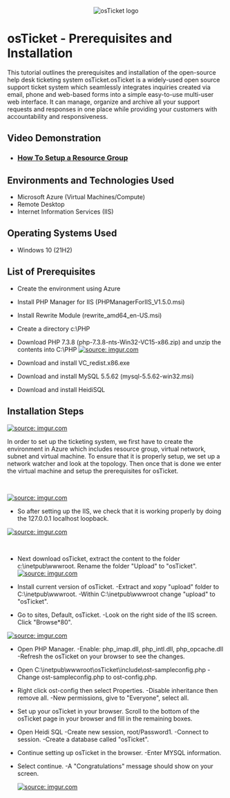 <p align="center">
<img src="https://i.imgur.com/Clzj7Xs.png" alt="osTicket logo"/>
</p>

<h1>osTicket - Prerequisites and Installation</h1>
This tutorial outlines the prerequisites and installation of the open-source help desk ticketing system osTicket.osTicket is a widely-used open source support ticket system which seamlessly integrates inquiries created via email, phone and web-based forms into a simple easy-to-use multi-user web interface. It can manage, organize and archive all your support requests and responses in one place while providing your customers with accountability and responsiveness.<br />


<h2>Video Demonstration</h2>

- ### [ How To Setup a Resource Group](https://loom.com/share/a4b3e70ccf6246aa89bed4496dea9a86)

<h2>Environments and Technologies Used</h2>

- Microsoft Azure (Virtual Machines/Compute)
- Remote Desktop
- Internet Information Services (IIS)

<h2>Operating Systems Used </h2>

- Windows 10</b> (21H2)

<h2>List of Prerequisites</h2>

- Create the environment using Azure
- Install PHP Manager for IIS (PHPManagerForIIS_V1.5.0.msi)
- Install Rewrite Module (rewrite_amd64_en-US.msi)
- Create a directory c:\PHP
- Download PHP 7.3.8 (php-7.3.8-nts-Win32-VC15-x86.zip) and unzip the contents into C:\PHP
<a href="https://imgur.com/hSxWqeY"><img src="https://i.imgur.com/hSxWqeY.png" title="source: imgur.com" /></a>
  
- Download and install VC_redist.x86.exe
- Download and install MySQL 5.5.62 (mysql-5.5.62-win32.msi)
- Download and install HeidiSQL
</p>
  
<h2>Installation Steps</h2>
  
<p>
<a href="https://imgur.com/PVgbFv2"><img src="https://i.imgur.com/PVgbFv2.png" title="source: imgur.com" /></a>
</p>
  
<p>
In order to set up the ticketing system, we first have to create the environment in Azure which includes resource group, virtual network, subnet and virtual machine. To ensure that it is properly setup, we set up a network watcher and look at the topology. Then once that is done we enter the virtual machine and setup the prerequisites for osTicket.
</p>
<br />

<p>
<a href="https://imgur.com/VCKgUVs"><img src="https://i.imgur.com/VCKgUVs.png" title="source: imgur.com" /></a>
</p>
<p>


- So after setting up the IIS, we check that it is working properly by doing the 127.0.0.1 localhost loopback.
  
<a href="https://imgur.com/Ovs3XN8"><img src="https://i.imgur.com/Ovs3XN8.png" title="source: imgur.com" /></a>
</p>
<br />

<p>
<a href=[image](https://user-images.githubusercontent.com/119722049/224799237-0b9df0bf-ec78-4cba-8117-a9a95925549b.png) /></a>


- Next download osTicket, extract the content to the folder c:\inetpub\wwwroot. Rename the folder "Upload" to "osTicket".
<a href="https://imgur.com/CKGlNgM"><img src="https://i.imgur.com/CKGlNgM.png" title="source: imgur.com" /></a>
</p>
<p>

- Install current version of osTicket. -Extract and xopy "upload" folder to C:\inetpub\wwwroot. -Within C:\inetpub\wwwroot change "upload" to "osTicket".

- Go to sites, Default, osTicket. -Look on the right side of the IIS screen. Click "Browse*80".
  
 <a href="https://imgur.com/uYUSqaP"><img src="https://i.imgur.com/uYUSqaP.png" title="source: imgur.com" /></a>

- Open PHP Manager. -Enable: php_imap.dll, php_intl.dll, php_opcache.dll -Refresh the osTicket on your browser to see the changes.

- Open C:\inetpub\wwwroot\osTicket\include\ost-sampleconfig.php -Change ost-sampleconfig.php to ost-config.php.

- Right click ost-config then select Properties. -Disable inheritance then remove all. -New permissions, give to "Everyone", select all.

- Set up your osTicket in your browser. Scroll to the bottom of the osTicket page in your browser and fill in the remaining boxes.

- Open Heidi SQL -Create new session, root/Password1. -Connect to session. -Create a database called "osTicket".

- Continue setting up osTicket in the browser. -Enter MYSQL information.

- Select continue. -A "Congratulations" message should show on your screen.
  
  <a href="https://imgur.com/jD7ZQ1c"><img src="https://i.imgur.com/jD7ZQ1c.png" title="source: imgur.com" /></a>
</p>
<br />
